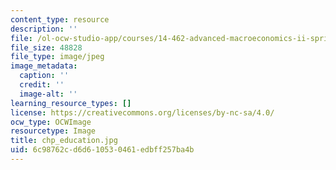 ```yaml
---
content_type: resource
description: ''
file: /ol-ocw-studio-app/courses/14-462-advanced-macroeconomics-ii-spring-2007/6c98762cd6d610530461edbff257ba4b_chp_education.jpg
file_size: 48828
file_type: image/jpeg
image_metadata:
  caption: ''
  credit: ''
  image-alt: ''
learning_resource_types: []
license: https://creativecommons.org/licenses/by-nc-sa/4.0/
ocw_type: OCWImage
resourcetype: Image
title: chp_education.jpg
uid: 6c98762c-d6d6-1053-0461-edbff257ba4b
---
```

